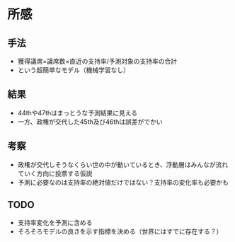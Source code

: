 # 所感
## 手法
- 獲得議席=議席数×直近の支持率/予測対象の支持率の合計
- という超簡単なモデル（機械学習なし）

## 結果
- 44thや47thはまっとうな予測結果に見える
- 一方、政権が交代した45th及び46thは誤差がでかい

## 考察
- 政権が交代しそうなくらい世の中が動いているとき、浮動層はみんなが流れていく方向に投票する仮説
- 予測に必要なのは支持率の絶対値だけではない？支持率の変化率も必要かも

## TODO
- 支持率変化を予測に含める
- そろそろモデルの良さを示す指標を決める（世界にはすでに存在する？）

